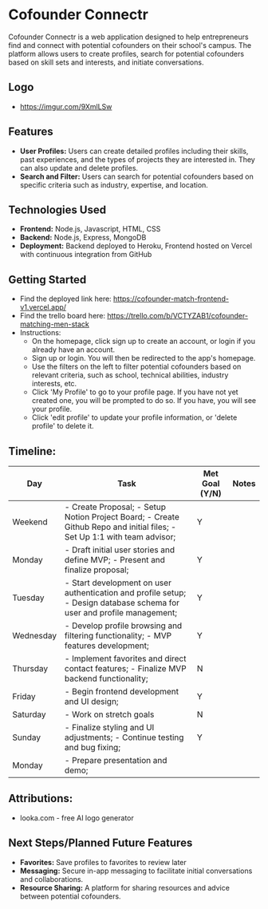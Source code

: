 # Cofounder Connectr

Cofounder Connectr is a web application designed to help entrepreneurs find and connect with potential cofounders on their school's campus. The platform allows users to create profiles, search for potential cofounders based on skill sets and interests, and initiate conversations.

## Logo

- https://imgur.com/9XmlLSw 

## Features

- **User Profiles:** Users can create detailed profiles including their skills, past experiences, and the types of projects they are interested in. They can also update and delete profiles.
- **Search and Filter:** Users can search for potential cofounders based on specific criteria such as industry, expertise, and location.

## Technologies Used

- **Frontend:** Node.js, Javascript, HTML, CSS
- **Backend:** Node.js, Express, MongoDB
- **Deployment:** Backend deployed to Heroku, Frontend hosted on Vercel with continuous integration from GitHub

## Getting Started

- Find the deployed link here: https://cofounder-match-frontend-v1.vercel.app/
- Find the trello board here: https://trello.com/b/VCTYZAB1/cofounder-matching-men-stack 
- Instructions:
  -  On the homepage, click sign up to create an account, or login if you already have an account.
  - Sign up or login. You will then be redirected to the app's homepage.
  - Use the filters on the left to filter potential cofounders based on relevant criteria, such as school, technical abilities, industry interests, etc.
  - Click 'My Profile' to go to your profile page. If you have not yet created one, you will be prompted to do so. If you have, you will see your profile.
  - Click 'edit profile' to update your profile information, or 'delete profile' to delete it.


## Timeline: ##

| Day       | Task                                              | Met Goal (Y/N) | Notes |
|-----------|---------------------------------------------------|----------|-------|
| Weekend   | - Create Proposal; - Setup Notion Project Board; - Create Github Repo and initial files; - Set Up 1:1 with team advisor; |    Y      |       |
| Monday    | - Draft initial user stories and define MVP; - Present and finalize proposal; |     Y     |       |
| Tuesday   | - Start development on user authentication and profile setup; - Design database schema for user and profile management; |     Y     |       |
| Wednesday | - Develop profile browsing and filtering functionality; - MVP features development; |     Y     |       |
| Thursday  | - Implement favorites and direct contact features; - Finalize MVP backend functionality; |     N     |       |
| Friday    | - Begin frontend development and UI design;       |     Y     |       |
| Saturday  | - Work on stretch goals  |     N     |       |
| Sunday    | - Finalize styling and UI adjustments; - Continue testing and bug fixing; |     Y     |       |
| Monday    | - Prepare presentation and demo; |

## Attributions: ##

- looka.com - free AI logo generator

## Next Steps/Planned Future Features
- **Favorites:** Save profiles to favorites to review later
- **Messaging:** Secure in-app messaging to facilitate initial conversations and collaborations.
- **Resource Sharing:** A platform for sharing resources and advice between potential cofounders.

